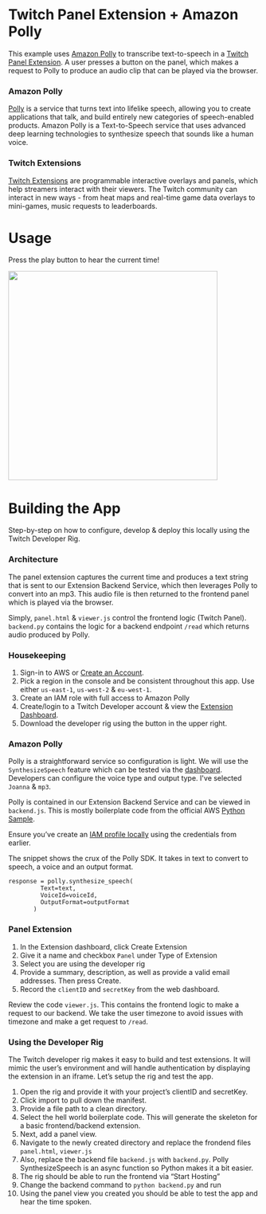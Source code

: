 # Twitch Panel Extension + Amazon Polly

This example uses [Amazon Polly](https://aws.amazon.com/polly/) to transcribe text-to-speech in a [Twitch Panel Extension](https://www.twitch.tv/p/extensions/). A user presses a button on the panel, which makes a request to Polly to produce an audio clip that can be played via the browser. 

### Amazon Polly

[Polly](https://aws.amazon.com/polly/) is a service that turns text into lifelike speech, allowing you to create applications that talk, and build entirely new categories of speech-enabled products. Amazon Polly is a Text-to-Speech service that uses advanced deep learning technologies to synthesize speech that sounds like a human voice.

### Twitch Extensions 
[Twitch Extensions](https://www.twitch.tv/p/extensions/) are programmable interactive overlays and panels, which help streamers interact with their viewers. The Twitch community can interact in new ways  - from heat maps and real-time game data overlays to mini-games, music requests to leaderboards.

# Usage 

Press the play button to hear the current time! 

<img src="https://github.com/mauerbac/amazon-polly-twitch-extension/blob/master/panel.png" width="420">

# Building the App

Step-by-step on how to configure, develop & deploy this locally using the Twitch Developer Rig. 

### Architecture 

The panel extension captures the current time and produces a text string that is sent to our Extension Backend Service, which then leverages Polly to convert into an mp3. This audio file is then returned to the frontend panel which is played via the browser. 

Simply, `panel.html` & `viewer.js` control the frontend logic (Twitch Panel). `backend.py` contains the logic for a backend endpoint `/read` which returns audio produced by Polly.  	  

### Housekeeping
1. Sign-in to AWS or [Create an Account](https://us-west-2.console.aws.amazon.com).
2. Pick a region in the console and be consistent throughout this app. Use either `us-east-1`, `us-west-2` & `eu-west-1`.
3. Create an IAM role with full access to Amazon Polly 
4. Create/login to a Twitch Developer account & view the [Extension Dashboard](https://dev.twitch.tv/dashboard/extensions).
5. Download the developer rig using the button in the upper right. 

### Amazon Polly

Polly is a straightforward service so configuration is light. We will use the `SynthesizeSpeech` feature which can be tested via the [dashboard](https://console.aws.amazon.com/polly/home/SynthesizeSpeech). Developers can configure the voice type and output type. I've selected `Joanna` & `mp3`. 
 
Polly is contained in our Extension Backend Service and can be viewed in `backend.js`. This is mostly boilerplate code from the official AWS [Python Sample](https://docs.aws.amazon.com/polly/latest/dg/example-Python-server-code.html). 

Ensure you’ve create an [IAM profile locally](https://docs.aws.amazon.com/cli/latest/userguide/cli-configure-role.html) using the credentials from earlier. 

The snippet shows the crux of the Polly SDK. It takes in text to convert to speech, a voice and an output format. 
```
response = polly.synthesize_speech(
         Text=text,
         VoiceId=voiceId,
         OutputFormat=outputFormat
       )
```

### Panel Extension
1. In the Extension dashboard, click Create Extension
2. Give it a name and checkbox `Panel` under Type of Extension  
3. Select you are using the developer rig
4. Provide a summary, description, as well as provide a valid email addresses. Then press Create. 
5. Record the `clientID` and `secretKey` from the web dashboard.


Review the code `viewer.js`. This contains the frontend logic to make a request to our backend. We take the user timezone to avoid issues with timezone and make a get request to `/read`.  


### Using the Developer Rig

The Twitch developer rig makes it easy to build and test extensions. It will mimic the user’s environment and will handle authentication by displaying the extension in an iframe. Let’s setup the rig and test the app. 

1. Open the rig and provide it with your project’s clientID and secretKey.
2. Click import to pull down the manifest. 
3. Provide a file path to a clean directory. 
4. Select the hell world boilerplate code. This will generate the skeleton for a basic frontend/backend extension.   
5. Next, add a panel view. 
6. Navigate to the newly created directory and replace the frondend files `panel.html`, `viewer.js`
7. Also, replace the backend file `backend.js` with `backend.py`. Polly SynthesizeSpeech is an async function so Python makes it a bit easier. 
8. The rig should be able to run the frontend via “Start Hosting”
9. Change the backend command to `python backend.py` and run 
10. Using the panel view you created you should be able to test the app and hear the time spoken. 
